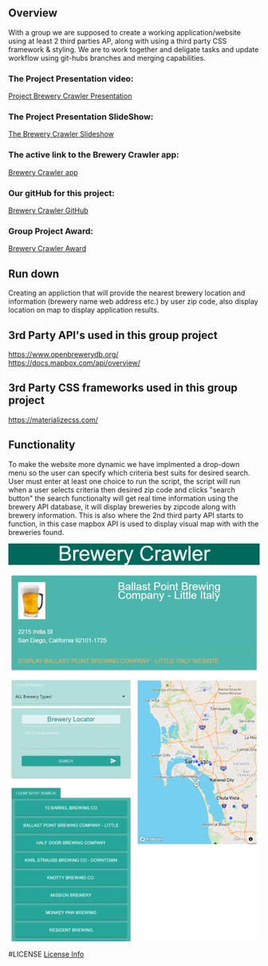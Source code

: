 ## Overview
With a group we are supposed to create a working application/website using at least 2 third parties AP, along with using a third party CSS framework & styling. We are to work together and deligate tasks and update workflow using git-hubs branches and merging capabilities.

### The Project Presentation video:
[Project Brewery Crawler Presentation](https://youtu.be/ddCq4uZ4Z5M)

### The Project Presentation SlideShow:
[The Brewery Crawler Slideshow](https://docs.google.com/presentation/d/1OPen-5nErSKnakDWRMNVYEL_i9Kgt6P76AvBUQKkM6I/edit?usp=sharing)

### The active link to the Brewery Crawler app:
[Brewery Crawler app](https://jeminick.github.io/Brewery-Crawler/)

### Our gitHub for this project:
[Brewery Crawler GitHub](https://github.com/JEMinick/Brewery-Crawler)

### Group Project Award:
[Brewery Crawler Award](./assets/images/UCSD-FSBC-Project1-Award-2-BreweryCrawler.mp4)

## Run down
Creating an appliction that will provide the nearest brewery location and information (brewery name web address etc.) by user zip code, also display location on map to display application results.

## 3rd Party API's used in this group project 
  https://www.openbrewerydb.org/ <br/>
  https://docs.mapbox.com/api/overview/

## 3rd Party CSS frameworks used in this group project 
  https://materializecss.com/
  
## Functionality
To make the website more dynamic we have implmented a drop-down menu so the user can specify which criteria best suits for desired search. User must enter at least one choice to run the script, the script will run when a user selects criteria then desired zip code and clicks "search button" the search functionalty will get real time information using the brewery API database, it will display breweries by zipcode along with brewery information. This is also where the 2nd third party API starts to function, in this case mapbox API is used to display visual map with with the breweries found.

![Screen shot:](./assets/images/screen-shot.png?raw=true)

#LICENSE
[License Info](./LICENSE)
